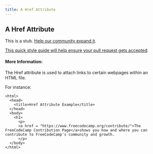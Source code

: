 ```yaml
---
title: A Href Attribute
---
```

## A Href Attribute

This is a stub. <a href='https://github.com/freecodecamp/guides/tree/master/src/pages/articles/html/a-href-attribute/index.md' target='_blank' rel='nofollow'>Help our community expand it</a>.

<a href='https://github.com/freecodecamp/guides/blob/master/README.md' target='_blank' rel='nofollow'>This quick style guide will help ensure your pull request gets accepted</a>.

<!-- The article goes here, in GitHub-flavored Markdown. Feel free to add YouTube videos, images, and CodePen/JSBin embeds  -->

#### More Information:
<!-- Please add any articles you think might be helpful to read before writing the article -->

The Href attribute is used to attach links to certain webpages within an HTML file.

For instance:

```
<html>
  <head>
    <title>Href Attribute Example</title>
  </head>
  <body>
    <h1>
      <p>
      <a href = "https://www.freecodecamp.org/contribute/">The FreeCodeCamp Contribution Page</a>shows you how and where you can contribute to FreeCodeCamp's community and growth.
      </p>
  </body>
</html>
```

